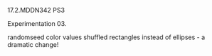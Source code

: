 17.2.MDDN342 PS3

Experimentation 03.

randomseed color values
shuffled rectangles instead of ellipses - a dramatic change!
